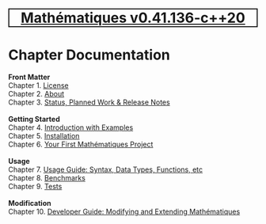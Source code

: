 [<h1 style='border: 2px solid; text-align: center'>Mathématiques v0.41.136-c++20</h1>](../README.md)

# Chapter  Documentation

**Front Matter**<br>
Chapter 1. [License](license/README.md)<br>
Chapter 2. [About](about/README.md)<br>
Chapter 3. [Status, Planned Work & Release Notes](status-release/README.md)<br>
<br>**Getting Started**<br>
Chapter 4. [Introduction with Examples](intro/README.md)<br>
Chapter 5. [Installation](installation/README.md)<br>
Chapter 6. [Your First Mathématiques Project](first-project/README.md)<br>
<br>**Usage**<br>
Chapter 7. [Usage Guide: Syntax, Data Types, Functions, etc](user-guide/README.md)<br>
Chapter 8. [Benchmarks](benchmarks/README.md)<br>
Chapter 9. [Tests](test/README.md)<br>
<br>**Modification**<br>
Chapter 10. [Developer Guide: Modifying and Extending Mathématiques](developer-guide/README.md)<br>
